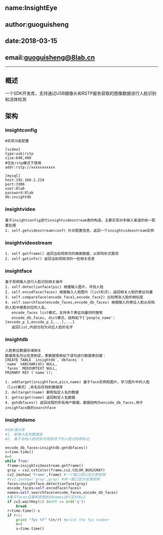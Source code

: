## name:InsightEye
## author:guoguisheng
## date:2018-03-15
## email:guoguisheng@8lab.cn
---------
## 概述
一个SDK开发库，支持通过USB摄像头和RSTP服务获取的图像数据进行人脸识别和活体检测

## 架构
### insightconfig
```
#实现功能配置

[video]
type:usb|rstp
size:640,480
#仅在rstp模式下使用
addr:rstp://xxxxxxxxxxx

[mysql]
host:192.168.1.210
port:3306
user:8lab
password:8lab
db:insightdb

```
### insightvideo
```
基于insightconfig进行insightvideostream类的构造，主要实现对多输入渠道的统一配置处理
1. self.getvideostream(conf) 针对配置信息，返回一个insightvideostream实例
```
### insightvideostream
```
1. self.getframe() 返回当前视频流的画面数据，以矩阵形式展现
2. self.getinfo() 返回当前视频流的一些相关信息
```
### insightface
```
基于视频输入进行人脸识别相关操作
1. self.detectionface(pic) 根据输入图片，寻找人脸
2. self.encodface(faces) 根据输入人脸图片（list形式），返回相关人脸的表征向量
3. self.compareface(encode_face1,encode_face2) 比较两张人脸的相似度
4. self.searchface(encode_faces,encode_db_faces) 根据输入的表征人脸从存档的人脸中搜索对应的人名，
   encode_faces list模式，支持多个表征向量同时搜索
   encode_db_faces, dict模式，结构如下{'people_name':[encode_p_1,encode_p_2,...],...}
   返回list,内容分别为对应人脸的名字

```
### insightdb
```
人脸表征数据存储相关
数据库名可以任意制定，表数据使用如下语句进行数据表创建：
CREATE TABLE `insightdb`.`dbfaces` (
`name` VARCHAR(45) NULL,
`faces` MEDIUMTEXT NULL,
PRIMARY KEY (`name`));

1. addtarget(insightface,pics,name) 基于face实例和图片，学习图片中的人脸（list模式）,命名后存档到数据库
2. deltarget(name) 删除指定人名的数据
3. gettarget(name) 返回制定人名数据
4. getdbfaces() 返回远程的所有用户数据，数据结构为encode_db_faces,用于insighface类的searchface
```
### insightdemo
```python
#SDK演示类
#1. 新增人脸到数据库
#2. 基于存档人脸的实时视频流下的人脸识别和标记

encode_db_faces=insightdb.getdbfaces()
s=time.time()
n=0
while True:
 frame=insightvideostream.getframe()
 gray = cv2.cvtColor(frame,cv2.COLOR_BGR2GRAY)
 cv2.imshow('frame',frame) #一个窗口用以显示原视频
 #cv2.imshow('gray',gray) #另一窗口显示处理视频
 faces=insightface.detectionface(gray)
 encode_faces=self.encodface(faces)
 names=self.searchface(encode_faces,encode_db_faces)
 #基于faces位置和获取到的names进行实时标记
 if cv2.waitKey(1) &0xFF == ord('q'):
     break
 r=time.time()-s
 if r>1:
     print "fps %f" %(n/r) #print the fps number
     n=0
     s=time.time()
```
